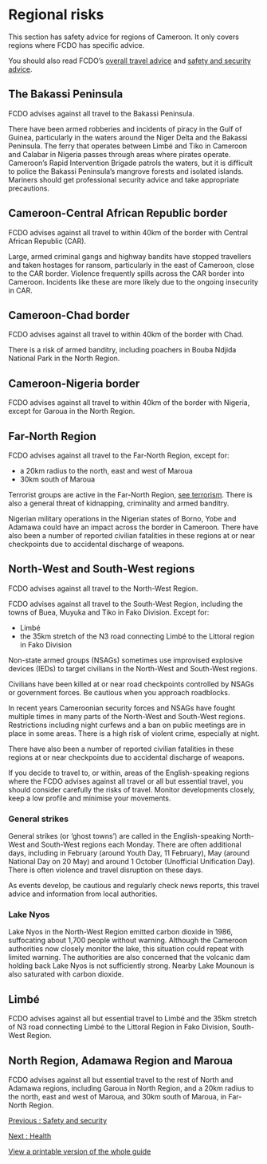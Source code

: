 # Regional risks

This section has safety advice for regions of Cameroon. It only covers regions where FCDO has specific advice.

You should also read FCDO’s [overall travel advice](/foreign-travel-advice/cameroon) and [safety and security advice](/foreign-travel-advice/cameroon/safety-and-security).

## The Bakassi Peninsula

FCDO advises against all travel to the Bakassi Peninsula.

There have been armed robberies and incidents of piracy in the Gulf of Guinea, particularly in the waters around the Niger Delta and the Bakassi Peninsula. The ferry that operates between Limbé and Tiko in Cameroon and Calabar in Nigeria passes through areas where pirates operate. Cameroon’s Rapid Intervention Brigade patrols the waters, but it is difficult to police the Bakassi Peninsula’s mangrove forests and isolated islands. Mariners should get professional security advice and take appropriate precautions.

## Cameroon-Central African Republic border

FCDO advises against all travel to within 40km of the border with Central African Republic (CAR).

Large, armed criminal gangs and highway bandits have stopped travellers and taken hostages for ransom, particularly in the east of Cameroon, close to the CAR border. Violence frequently spills across the CAR border into Cameroon. Incidents like these are more likely due to the ongoing insecurity in CAR.

## Cameroon-Chad border

FCDO advises against all travel to within 40km of the border with Chad.

There is a risk of armed banditry, including poachers in Bouba Ndjida National Park in the North Region.

## Cameroon-Nigeria border

FCDO advises against all travel to within 40km of the border with Nigeria, except for Garoua in the North Region.

## Far-North Region

FCDO advises against all travel to the Far-North Region, except for:

* a 20km radius to the north, east and west of Maroua
* 30km south of Maroua

Terrorist groups are active in the Far-North Region, [see terrorism](/foreign-travel-advice/cameroon/safety-and-security). There is also a general threat of kidnapping, criminality and armed banditry.

Nigerian military operations in the Nigerian states of Borno, Yobe and Adamawa could have an impact across the border in Cameroon. There have also been a number of reported civilian fatalities in these regions at or near checkpoints due to accidental discharge of weapons.

## North-West and South-West regions

FCDO advises against all travel to the North-West Region.

FCDO advises against all travel to the South-West Region, including the towns of Buea, Muyuka and Tiko in Fako Division. Except for:

* Limbé
* the 35km stretch of the N3 road connecting Limbé to the Littoral region in Fako Division

Non-state armed groups (NSAGs) sometimes use improvised explosive devices (IEDs) to target civilians in the North-West and South-West regions.

Civilians have been killed at or near road checkpoints controlled by NSAGs or government forces. Be cautious when you approach roadblocks.

In recent years Cameroonian security forces and NSAGs have fought multiple times in many parts of the North-West and South-West regions. Restrictions including night curfews and a ban on public meetings are in place in some areas. There is a high risk of violent crime, especially at night.

There have also been a number of reported civilian fatalities in these regions at or near checkpoints due to accidental discharge of weapons.

If you decide to travel to, or within, areas of the English-speaking regions where the FCDO advises against all travel or all but essential travel, you should consider carefully the risks of travel. Monitor developments closely, keep a low profile and minimise your movements.

### General strikes

General strikes (or ‘ghost towns’) are called in the English-speaking North-West and South-West regions each Monday. There are often additional days, including in February (around Youth Day, 11 February), May (around National Day on 20 May) and around 1 October (Unofficial Unification Day). There is often violence and travel disruption on these days.

As events develop, be cautious and regularly check news reports, this travel advice and information from local authorities.

### Lake Nyos

Lake Nyos in the North-West Region emitted carbon dioxide in 1986, suffocating about 1,700 people without warning. Although the Cameroon authorities now closely monitor the lake, this situation could repeat with limited warning. The authorities are also concerned that the volcanic dam holding back Lake Nyos is not sufficiently strong. Nearby Lake Mounoun is also saturated with carbon dioxide.

## Limbé

FCDO advises against all but essential travel to Limbé and the 35km stretch of N3 road connecting Limbé to the Littoral Region in Fako Division, South-West Region.

## North Region, Adamawa Region and Maroua

FCDO advises against all but essential travel to the rest of North and Adamawa regions, including Garoua in North Region, and a 20km radius to the north, east and west of Maroua, and 30km south of Maroua, in Far-North Region.

[Previous
:
Safety and security](/foreign-travel-advice/cameroon/safety-and-security)

[Next
:
Health](/foreign-travel-advice/cameroon/health)

[View a printable version of the whole guide](/foreign-travel-advice/cameroon/print)